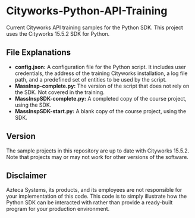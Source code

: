 # Cityworks-Python-API-Training
Current Cityworks API training samples for the Python SDK. This project uses the Cityworks 15.5.2 SDK for Python.

## File Explanations
* **config.json:** A configuration file for the Python script. It includes user credentials, the address of the training Cityworks installation, a log file path, and a predefined set of entities to be used by the script.
* **MassInsp-complete.py:** The version of the script that does not rely on the SDK. Not covered in the training.
* **MassInspSDK-complete.py:** A completed copy of the course project, using the SDK.
* **MassInspSDK-start.py:** A blank copy of the course project, using the SDK.

## Version
The sample projects in this repository are up to date with Cityworks 15.5.2. Note that projects may or may not work for other versions of the software.

## Disclaimer
Azteca Systems, its products, and its employees are not responsible for your implementation of this code. This code is to simply illustrate how the Python SDK can be interacted with rather than provide a ready-built program for your production environment.